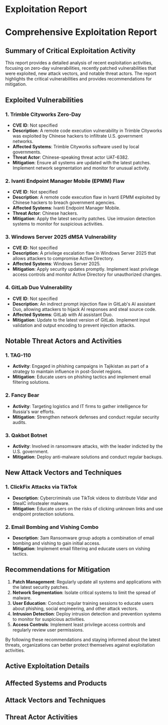 # Exploitation Report

# Comprehensive Exploitation Report

## Summary of Critical Exploitation Activity

This report provides a detailed analysis of recent exploitation activities, focusing on zero-day vulnerabilities, recently patched vulnerabilities that were exploited, new attack vectors, and notable threat actors. The report highlights the critical vulnerabilities and provides recommendations for mitigation.

## Exploited Vulnerabilities

### 1. Trimble Cityworks Zero-Day
- **CVE ID**: Not specified
- **Description**: A remote code execution vulnerability in Trimble Cityworks was exploited by Chinese hackers to infiltrate U.S. government networks.
- **Affected Systems**: Trimble Cityworks software used by local governments.
- **Threat Actor**: Chinese-speaking threat actor UAT-6382.
- **Mitigation**: Ensure all systems are updated with the latest patches. Implement network segmentation and monitor for unusual activity.

### 2. Ivanti Endpoint Manager Mobile (EPMM) Flaw
- **CVE ID**: Not specified
- **Description**: A remote code execution flaw in Ivanti EPMM exploited by Chinese hackers to breach government agencies.
- **Affected Systems**: Ivanti Endpoint Manager Mobile.
- **Threat Actor**: Chinese hackers.
- **Mitigation**: Apply the latest security patches. Use intrusion detection systems to monitor for suspicious activities.

### 3. Windows Server 2025 dMSA Vulnerability
- **CVE ID**: Not specified
- **Description**: A privilege escalation flaw in Windows Server 2025 that allows attackers to compromise Active Directory.
- **Affected Systems**: Windows Server 2025.
- **Mitigation**: Apply security updates promptly. Implement least privilege access controls and monitor Active Directory for unauthorized changes.

### 4. GitLab Duo Vulnerability
- **CVE ID**: Not specified
- **Description**: An indirect prompt injection flaw in GitLab's AI assistant Duo, allowing attackers to hijack AI responses and steal source code.
- **Affected Systems**: GitLab with AI assistant Duo.
- **Mitigation**: Update to the latest version of GitLab. Implement input validation and output encoding to prevent injection attacks.

## Notable Threat Actors and Activities

### 1. TAG-110
- **Activity**: Engaged in phishing campaigns in Tajikistan as part of a strategy to maintain influence in post-Soviet regions.
- **Mitigation**: Educate users on phishing tactics and implement email filtering solutions.

### 2. Fancy Bear
- **Activity**: Targeting logistics and IT firms to gather intelligence for Russia's war efforts.
- **Mitigation**: Strengthen network defenses and conduct regular security audits.

### 3. Qakbot Botnet
- **Activity**: Involved in ransomware attacks, with the leader indicted by the U.S. government.
- **Mitigation**: Deploy anti-malware solutions and conduct regular backups.

## New Attack Vectors and Techniques

### 1. ClickFix Attacks via TikTok
- **Description**: Cybercriminals use TikTok videos to distribute Vidar and StealC infostealer malware.
- **Mitigation**: Educate users on the risks of clicking unknown links and use endpoint protection solutions.

### 2. Email Bombing and Vishing Combo
- **Description**: 3am Ransomware group adopts a combination of email bombing and vishing to gain initial access.
- **Mitigation**: Implement email filtering and educate users on vishing tactics.

## Recommendations for Mitigation

1. **Patch Management**: Regularly update all systems and applications with the latest security patches.
2. **Network Segmentation**: Isolate critical systems to limit the spread of malware.
3. **User Education**: Conduct regular training sessions to educate users about phishing, social engineering, and other attack vectors.
4. **Intrusion Detection**: Deploy intrusion detection and prevention systems to monitor for suspicious activities.
5. **Access Controls**: Implement least privilege access controls and regularly review user permissions.

By following these recommendations and staying informed about the latest threats, organizations can better protect themselves against exploitation activities.

## Active Exploitation Details



## Affected Systems and Products



## Attack Vectors and Techniques



## Threat Actor Activities

 